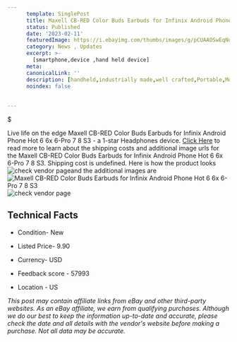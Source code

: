 ```yaml
---
      template: SinglePost
      title: Maxell CB-RED Color Buds Earbuds for Infinix Android Phone Hot 6 6x 6-Pro 7 8 S3
      status: Published
      date: '2023-02-11'
      featuredImage: https://i.ebayimg.com/thumbs/images/g/pCUAAOSwEqNdemTl/s-l225.jpg
      category: News , Updates
      excerpt: >-
        [smartphone,device ,hand held device]
      meta:
      canonicalLink: ''
      description: [handheld,industrially made,well crafted,Portable,Mobile,Compact,Convenient,Lightweight,Maneuverable,Man-portable,Miniature,Carriable,Hand-held,Light,Holdable,Transportable,Mobile device,Pocket-sized,On-the-go,Wireless,Cordless,Compact size,Convenient size, smartphone,device ,hand held device]
      noindex: false
      
        
---
```

$

Live life on the edge Maxell CB-RED Color Buds Earbuds for Infinix Android Phone Hot 6 6x 6-Pro 7 8 S3 - a 1-star Headphones device. [Click Here](https://www.ebay.com/itm/303282788513?hash=item469d1018a1%3Ag%3ApCUAAOSwEqNdemTl&mkevt=1&mkcid=1&mkrid=711-53200-19255-0&campid=%253CePNCampaignId%253E&customid=%253CreferenceId%253E&toolid=10049) to read more to learn about the shipping costs and additional image urls for the Maxell CB-RED Color Buds Earbuds for Infinix Android Phone Hot 6 6x 6-Pro 7 8 S3. Shipping cost is undefined. Here is how the product looks ![check vendor page](https://i.ebayimg.com/thumbs/images/g/pCUAAOSwEqNdemTl/s-l225.jpg)and the additional images are![Maxell CB-RED Color Buds Earbuds for Infinix Android Phone Hot 6 6x 6-Pro 7 8 S3](https://i.ebayimg.com/images/g/pCUAAOSwEqNdemTl/s-l1600.jpg)![check vendor page]()



 ## Technical Facts 



     
      

 - Condition- New 


      

 - Listed Price- 9.90 


      

 - Currency- USD 


      

 - Feedback score - 57993 


      

 - Location - US 


      
      

 *_This post may contain affiliate links from eBay and other third-party websites. As an eBay affiliate, we earn from qualifying purchases. Although we do our best to keep the information up-to-date and accurate, please check the date and all details with the vendor's website before making a purchase. Not all data may be accurate._*






